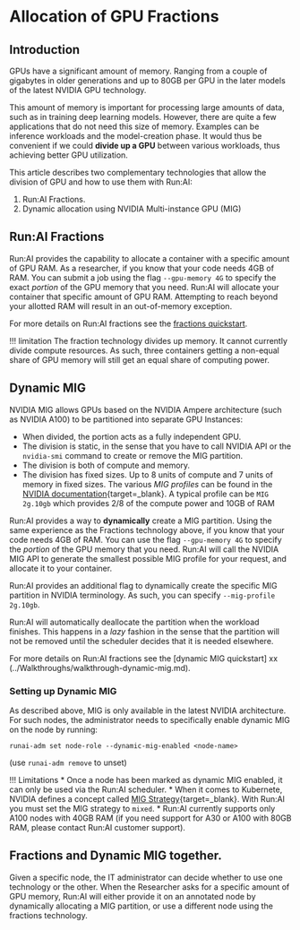 # Allocation of GPU Fractions

##  Introduction

GPUs have a significant amount of memory. Ranging from a couple of gigabytes in older generations and up to 80GB per GPU in the later models of the latest NVIDIA GPU technology.

This amount of memory is important for processing large amounts of data, such as in training deep learning models. However, there are quite a few applications that do not need this size of memory. Examples can be inference workloads and the model-creation phase. It would thus be convenient if we could __divide up a GPU__ between various workloads, thus achieving better GPU utilization. 

This article describes two complementary technologies that allow the division of GPU and how to use them with Run:AI:

1. Run:AI Fractions. 
2. Dynamic allocation using NVIDIA Multi-instance GPU (MIG)


## Run:AI Fractions

Run:AI provides the capability to allocate a container with a specific amount of GPU RAM. As a researcher, if you know that your code needs 4GB of RAM. You can submit a job using the flag `--gpu-memory 4G` to specify the exact _portion_ of the GPU memory that you need. Run:AI will allocate your container that specific amount of GPU RAM. Attempting to reach beyond your allotted RAM will result in an out-of-memory exception. 

For more details on Run:AI fractions see the [fractions quickstart](../Walkthroughs/walkthrough-fractions.md).


!!! limitation
    The fraction technology divides up memory. It cannot currently divide compute resources. As such, three containers getting a non-equal share of GPU memory will still get an equal share of computing power. 


## Dynamic MIG

NVIDIA MIG allows GPUs based on the NVIDIA Ampere architecture (such as NVIDIA A100) to be partitioned into separate GPU Instances:

* When divided, the portion acts as a fully independent GPU.
* The division is static, in the sense that you have to call NVIDIA API or the `nvidia-smi` command to create or remove the MIG partition.  
* The division is both of compute and memory.
* The division has fixed sizes. Up to 8 units of compute and 7 units of memory in fixed sizes. The various _MIG profiles_ can be found in the [NVIDIA documentation](https://docs.nvidia.com/datacenter/tesla/mig-user-guide/){target=_blank}. A typical profile can be `MIG 2g.10gb` which provides 2/8 of the compute power and 10GB of RAM

Run:AI provides a way to __dynamically__ create a MIG partition. Using the same experience as the Fractions technology above, if you know that your code needs 4GB of RAM. You can use the flag `--gpu-memory 4G` to specify the _portion_ of the GPU memory that you need. Run:AI will call the NVIDIA MIG API to generate the smallest possible MIG profile for your request, and allocate it to your container.

Run:AI provides an additional flag to dynamically create the specific MIG partition in NVIDIA terminology. As such, you can specify `--mig-profile 2g.10gb`.  

Run:AI will automatically deallocate the partition when the workload finishes. This happens in a _lazy_ fashion in the sense that the partition will not be removed until the scheduler decides that it is needed elsewhere. 

For more details on Run:AI fractions see the [dynamic MIG quickstart] xx (../Walkthroughs/walkthrough-dynamic-mig.md).


### Setting up Dynamic MIG

As described above, MIG is only available in the latest NVIDIA architecture. For such nodes, the administrator needs to specifically enable dynamic MIG on the node by running: 

```
runai-adm set node-role --dynamic-mig-enabled <node-name>
```

(use `runai-adm remove` to unset)

!!! Limitations
    * Once a node has been marked as dynamic MIG enabled, it can only be used via the Run:AI scheduler.
    * When it comes to Kubernete, NVIDIA defines a concept called [MIG Strategy](https://docs.nvidia.com/datacenter/cloud-native/kubernetes/mig-k8s.html#mig-strategies){target=_blank}. With Run:AI you must set the MIG strategy to `mixed`.
    * Run:AI currently supports only A100 nodes with 40GB RAM (if you need support for A30 or A100 with 80GB RAM, please contact Run:AI customer support).

## Fractions and Dynamic MIG together.

Given a specific node, the IT administrator can decide whether to use one technology or the other. When the Researcher asks for a specific amount of GPU memory, Run:AI will either provide it on an annotated node by dynamically allocating a MIG partition, or use a different node using the fractions technology.



